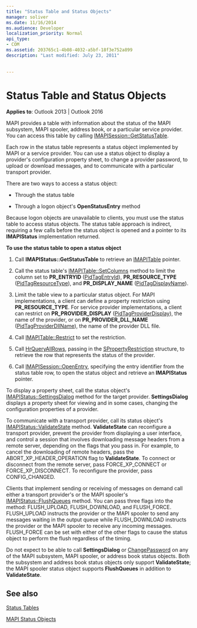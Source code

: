 ```yaml
---
title: "Status Table and Status Objects"
manager: soliver
ms.date: 11/16/2014
ms.audience: Developer
localization_priority: Normal
api_type:
- COM
ms.assetid: 203765c1-4b08-4032-a5bf-18f3e752a899
description: "Last modified: July 23, 2011"
 
 
---
```


# Status Table and Status Objects

  
  
**Applies to**: Outlook 2013 | Outlook 2016 
  
MAPI provides a table with information about the status of the MAPI subsystem, MAPI spooler, address book, or a particular service provider. You can access this table by calling [IMAPISession::GetStatusTable](imapisession-getstatustable.md).
  
Each row in the status table represents a status object implemented by MAPI or a service provider. You can use a status object to display a provider's configuration property sheet, to change a provider password, to upload or download messages, and to communicate with a particular transport provider. 
  
There are two ways to access a status object:
  
- Through the status table
    
- Through a logon object's **OpenStatusEntry** method 
    
Because logon objects are unavailable to clients, you must use the status table to access status objects. The status table approach is indirect, requiring a few calls before the status object is opened and a pointer to its **IMAPIStatus** implementation returned. 
  
 **To use the status table to open a status object**
  
1. Call **IMAPIStatus::GetStatusTable** to retrieve an [IMAPITable](imapitableiunknown.md) pointer. 
    
2. Call the status table's [IMAPITable::SetColumns](imapitable-setcolumns.md) method to limit the column set to **PR_ENTRYID** ([PidTagEntryId](pidtagentryid-canonical-property.md)), **PR_RESOURCE_TYPE** ([PidTagResourceType](pidtagresourcetype-canonical-property.md)), and **PR_DISPLAY_NAME** ([PidTagDisplayName](pidtagdisplayname-canonical-property.md)).
    
3. Limit the table view to a particular status object. For MAPI implementations, a client can define a property restriction using **PR_RESOURCE_TYPE**. For service provider implementations, a client can restrict on **PR_PROVIDER_DISPLAY** ([PidTagProviderDisplay](pidtagproviderdisplay-canonical-property.md)), the name of the provider, or on **PR_PROVIDER_DLL_NAME** ([PidTagProviderDllName](pidtagproviderdllname-canonical-property.md)), the name of the provider DLL file.
    
4. Call [IMAPITable::Restrict](imapitable-restrict.md) to set the restriction. 
    
5. Call [HrQueryAllRows](hrqueryallrows.md), passing in the [SPropertyRestriction](spropertyrestriction.md) structure, to retrieve the row that represents the status of the provider. 
    
6. Call [IMAPISession::OpenEntry](imapisession-openentry.md), specifying the entry identifier from the status table row, to open the status object and retrieve an **IMAPIStatus** pointer. 
    
To display a property sheet, call the status object's [IMAPIStatus::SettingsDialog](imapistatus-settingsdialog.md) method for the target provider. **SettingsDialog** displays a property sheet for viewing and in some cases, changing the configuration properties of a provider. 
  
To communicate with a transport provider, call its status object's [IMAPIStatus::ValidateState](imapistatus-validatestate.md) method. **ValidateState** can reconfigure a transport provider, prevent the provider from displaying a user interface, and control a session that involves downloading message headers from a remote server, depending on the flags that you pass in. For example, to cancel the downloading of remote headers, pass the ABORT_XP_HEADER_OPERATION flag to **ValidateState**. To connect or disconnect from the remote server, pass FORCE_XP_CONNECT or FORCE_XP_DISCONNECT. To reconfigure the provider, pass CONFIG_CHANGED. 
  
Clients that implement sending or receiving of messages on demand call either a transport provider's or the MAPI spooler's [IMAPIStatus::FlushQueues](imapistatus-flushqueues.md) method. You can pass three flags into the method: FLUSH_UPLOAD, FLUSH_DOWNLOAD, and FLUSH_FORCE. FLUSH_UPLOAD instructs the provider or the MAPI spooler to send any messages waiting in the output queue while FLUSH_DOWNLOAD instructs the provider or the MAPI spooler to receive any incoming messages. FLUSH_FORCE can be set with either of the other flags to cause the status object to perform the flush regardless of the timing. 
  
Do not expect to be able to call **SettingsDialog** or [ChangePassword](imapistatus-changepassword.md) on any of the MAPI subsystem, MAPI spooler, or address book status objects. Both the subsystem and address book status objects only support **ValidateState**; the MAPI spooler status object supports **FlushQueues** in addition to **ValidateState**.
  
## See also



[Status Tables](status-tables.md)
  
[MAPI Status Objects](mapi-status-objects.md)

